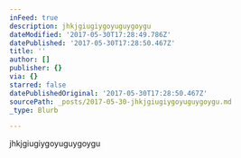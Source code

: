 ```yaml
---
inFeed: true
description: jhkjgiugiygoyuguygoygu
dateModified: '2017-05-30T17:28:49.786Z'
datePublished: '2017-05-30T17:28:50.467Z'
title: ''
author: []
publisher: {}
via: {}
starred: false
datePublishedOriginal: '2017-05-30T17:28:50.467Z'
sourcePath: _posts/2017-05-30-jhkjgiugiygoyuguygoygu.md
_type: Blurb

---
```

jhkjgiugiygoyuguygoygu